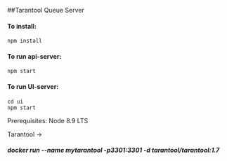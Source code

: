 ##Tarantool Queue Server


#### To install:
```
npm install
```

#### To run api-server:
```
npm start
```

#### To run UI-server:

```
cd ui
npm start
```

Prerequisites: Node 8.9 LTS

 Tarantool  -> 

##### docker run --name mytarantool -p3301:3301 -d tarantool/tarantool:1.7